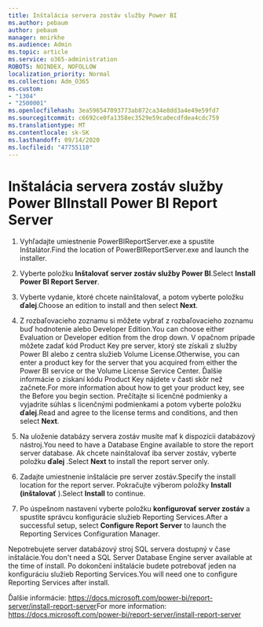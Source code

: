```yaml
---
title: Inštalácia servera zostáv služby Power BI
ms.author: pebaum
author: pebaum
manager: mnirkhe
ms.audience: Admin
ms.topic: article
ms.service: o365-administration
ROBOTS: NOINDEX, NOFOLLOW
localization_priority: Normal
ms.collection: Adm_O365
ms.custom:
- "1304"
- "2500001"
ms.openlocfilehash: 3ea596547093773ab872ca34e8dd3a4e49e59fd7
ms.sourcegitcommit: c6692ce0fa1358ec3529e59ca0ecdfdea4cdc759
ms.translationtype: MT
ms.contentlocale: sk-SK
ms.lasthandoff: 09/14/2020
ms.locfileid: "47755110"
---
```

# <a name="install-power-bi-report-server"></a><span data-ttu-id="ce738-102">Inštalácia servera zostáv služby Power BI</span><span class="sxs-lookup"><span data-stu-id="ce738-102">Install Power BI Report Server</span></span>

1. <span data-ttu-id="ce738-103">Vyhľadajte umiestnenie PowerBIReportServer.exe a spustite Inštalátor.</span><span class="sxs-lookup"><span data-stu-id="ce738-103">Find the location of PowerBIReportServer.exe and launch the installer.</span></span>

2. <span data-ttu-id="ce738-104">Vyberte položku **Inštalovať server zostáv služby Power BI**.</span><span class="sxs-lookup"><span data-stu-id="ce738-104">Select **Install Power BI Report Server**.</span></span>

3. <span data-ttu-id="ce738-105">Vyberte vydanie, ktoré chcete nainštalovať, a potom vyberte položku **ďalej**.</span><span class="sxs-lookup"><span data-stu-id="ce738-105">Choose an edition to install and then select **Next**.</span></span>

4. <span data-ttu-id="ce738-106">Z rozbaľovacieho zoznamu si môžete vybrať z rozbaľovacieho zoznamu buď hodnotenie alebo Developer Edition.</span><span class="sxs-lookup"><span data-stu-id="ce738-106">You can choose either Evaluation or Developer edition from the drop down.</span></span>  <span data-ttu-id="ce738-107">V opačnom prípade môžete zadať kód Product Key pre server, ktorý ste získali z služby Power BI alebo z centra služieb Volume License.</span><span class="sxs-lookup"><span data-stu-id="ce738-107">Otherwise, you can enter a product key for the server that you acquired from either the Power BI service or the Volume License Service Center.</span></span> <span data-ttu-id="ce738-108">Ďalšie informácie o získaní kódu Product Key nájdete v časti skôr než začnete.</span><span class="sxs-lookup"><span data-stu-id="ce738-108">For more information about how to get your product key, see the Before you begin section.</span></span> <span data-ttu-id="ce738-109">Prečítajte si licenčné podmienky a vyjadrite súhlas s licenčnými podmienkami a potom vyberte položku **ďalej**.</span><span class="sxs-lookup"><span data-stu-id="ce738-109">Read and agree to the license terms and conditions, and then select **Next**.</span></span>

5. <span data-ttu-id="ce738-110">Na uloženie databázy servera zostáv musíte mať k dispozícii databázový nástroj.</span><span class="sxs-lookup"><span data-stu-id="ce738-110">You need to have a Database Engine available to store the report server database.</span></span> <span data-ttu-id="ce738-111">Ak chcete nainštalovať iba server zostáv, vyberte položku **ďalej** .</span><span class="sxs-lookup"><span data-stu-id="ce738-111">Select **Next** to install the report server only.</span></span>

6. <span data-ttu-id="ce738-112">Zadajte umiestnenie inštalácie pre server zostáv.</span><span class="sxs-lookup"><span data-stu-id="ce738-112">Specify the install location for the report server.</span></span> <span data-ttu-id="ce738-113">Pokračujte výberom položky **Install (inštalovať** ).</span><span class="sxs-lookup"><span data-stu-id="ce738-113">Select **Install** to continue.</span></span>

7. <span data-ttu-id="ce738-114">Po úspešnom nastavení vyberte položku **konfigurovať server zostáv** a spustite správcu konfigurácie služieb Reporting Services.</span><span class="sxs-lookup"><span data-stu-id="ce738-114">After a successful setup, select **Configure Report Server** to launch the Reporting Services Configuration Manager.</span></span>

<span data-ttu-id="ce738-115">Nepotrebujete server databázový stroj SQL servera dostupný v čase inštalácie.</span><span class="sxs-lookup"><span data-stu-id="ce738-115">You don't need a SQL Server Database Engine server available at the time of install.</span></span> <span data-ttu-id="ce738-116">Po dokončení inštalácie budete potrebovať jeden na konfiguráciu služieb Reporting Services.</span><span class="sxs-lookup"><span data-stu-id="ce738-116">You will need one to configure Reporting Services after install.</span></span>

<span data-ttu-id="ce738-117">Ďalšie informácie: https://docs.microsoft.com/power-bi/report-server/install-report-server</span><span class="sxs-lookup"><span data-stu-id="ce738-117">For more information: https://docs.microsoft.com/power-bi/report-server/install-report-server</span></span>
